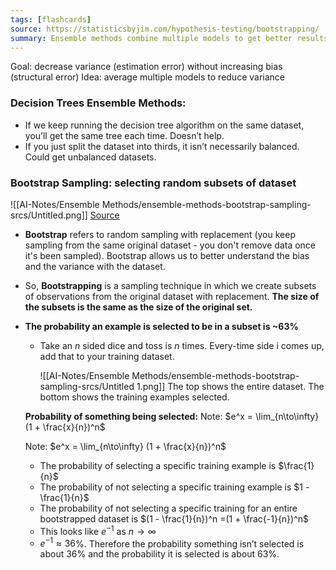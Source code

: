 ```yaml
---
tags: [flashcards]
source: https://statisticsbyjim.com/hypothesis-testing/bootstrapping/
summary: Ensemble methods combine multiple models to get better results. Bootstrap sampling creates random subsets of the original dataset (of the same size).
---
```


Goal: decrease variance (estimation error) without increasing bias (structural error)
Idea: average multiple models to reduce variance

### Decision Trees Ensemble Methods:
- If we keep running the decision tree algorithm on the same dataset, you’ll get the same tree each time. Doesn’t help.
- If you just split the dataset into thirds, it isn’t necessarily balanced. Could get unbalanced datasets.

### Bootstrap Sampling: selecting random subsets of dataset
![[AI-Notes/Ensemble Methods/ensemble-methods-bootstrap-sampling-srcs/Untitled.png]]
[Source](https://www.kaggle.com/prashant111/bagging-vs-boosting)

- **Bootstrap** refers to random sampling with replacement (you keep sampling from the same original dataset - you don't remove data once it's been sampled). Bootstrap allows us to better understand the bias and the variance with the dataset.
- So, **Bootstrapping** is a sampling technique in which we create subsets of observations from the original dataset with replacement. **The size of the subsets is the same as the size of the original set.**
- **The probability an example is selected to be in a subset is ~63%**
    - Take an *n* sided dice and toss is *n* times. Every-time side i comes up, add that to your training dataset.
        
        ![[AI-Notes/Ensemble Methods/ensemble-methods-bootstrap-sampling-srcs/Untitled 1.png]]
        The top shows the entire dataset. The bottom shows the training examples selected.
        
    **Probability of something being selected:** Note: $e^x = \lim_{n\to\infty} (1 + \frac{x}{n})^n$
    
    Note: $e^x = \lim_{n\to\infty} (1 + \frac{x}{n})^n$
    
    - The probability of selecting a specific training example is $\frac{1}{n}$
    - The probability of not selecting a specific training example is $1 - \frac{1}{n}$
    - The probability of not selecting a specific training for an entire bootstrapped dataset is $(1 - \frac{1}{n})^n =(1 + \frac{-1}{n})^n$
    - This looks like $e^{-1}$ as $n \to \infty$
    - $e^{-1} \approx 36$%. Therefore the probability something isn’t selected is about 36% and the probability it is selected is about 63%.